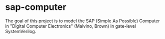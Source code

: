 # sap-computer
The goal of this project is to model the SAP (Simple As Possible) Computer in "Digital Computer Electronics" (Malvino, Brown) in gate-level SystemVerilog.
